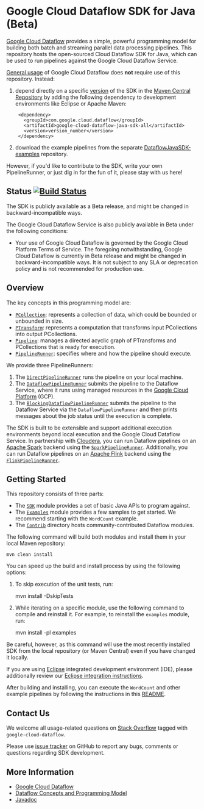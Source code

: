 # Google Cloud Dataflow SDK for Java (Beta)

[Google Cloud Dataflow](https://cloud.google.com/dataflow/) provides a simple,
powerful programming model for building both batch and streaming parallel data
processing pipelines. This repository hosts the open-sourced Cloud Dataflow SDK
for Java, which can be used to run pipelines against the Google Cloud Dataflow
Service.

[General usage](https://cloud.google.com/dataflow/getting-started) of Google
Cloud Dataflow does **not** require use of this repository. Instead:

1. depend directly on a specific
[version](https://cloud.google.com/dataflow/release-notes/java) of the SDK in the
[Maven Central Repository](http://search.maven.org/#search%7Cga%7C1%7Cg%3A%22com.google.cloud.dataflow%22) 
by adding the following dependency to development
environments like Eclipse or Apache Maven:

        <dependency>
          <groupId>com.google.cloud.dataflow</groupId>
          <artifactId>google-cloud-dataflow-java-sdk-all</artifactId>
          <version>version_number</version>
        </dependency>

1. download the example pipelines from the separate
[DataflowJavaSDK-examples](https://github.com/GoogleCloudPlatform/DataflowJavaSDK-examples)
repository.

However, if you'd like to contribute to the SDK, write your own PipelineRunner,
or just dig in for the fun of it, please stay with us here!

## Status [![Build Status](https://travis-ci.org/GoogleCloudPlatform/DataflowJavaSDK.svg?branch=master)](https://travis-ci.org/GoogleCloudPlatform/DataflowJavaSDK)

The SDK is publicly available as a Beta release, and might be changed in
backward-incompatible ways.

The Google Cloud Dataflow Service is also publicly available in Beta under the
following conditions:

* Your use of Google Cloud Dataflow is governed by the Google Cloud Platform
  Terms of Service. The foregoing   notwithstanding, Google Cloud Dataflow is
  currently in Beta release and might be changed in backward-incompatible ways.
  It is not subject to any SLA or deprecation policy and is not recommended for
  production use.

## Overview

The key concepts in this programming model are:

* [`PCollection`](https://github.com/GoogleCloudPlatform/DataflowJavaSDK/blob/master/sdk/src/main/java/com/google/cloud/dataflow/sdk/values/PCollection.java):
represents a collection of data, which could be bounded or unbounded in size.
* [`PTransform`](https://github.com/GoogleCloudPlatform/DataflowJavaSDK/blob/master/sdk/src/main/java/com/google/cloud/dataflow/sdk/transforms/PTransform.java):
represents a computation that transforms input PCollections into output
PCollections.
* [`Pipeline`](https://github.com/GoogleCloudPlatform/DataflowJavaSDK/blob/master/sdk/src/main/java/com/google/cloud/dataflow/sdk/Pipeline.java):
manages a directed acyclic graph of PTransforms and PCollections that is ready
for execution.
* [`PipelineRunner`](https://github.com/GoogleCloudPlatform/DataflowJavaSDK/blob/master/sdk/src/main/java/com/google/cloud/dataflow/sdk/runners/PipelineRunner.java):
specifies where and how the pipeline should execute.

We provide three PipelineRunners:

  1. The [`DirectPipelineRunner`](https://github.com/GoogleCloudPlatform/DataflowJavaSDK/blob/master/sdk/src/main/java/com/google/cloud/dataflow/sdk/runners/DirectPipelineRunner.java)
runs the pipeline on your local machine.
  2. The [`DataflowPipelineRunner`](https://github.com/GoogleCloudPlatform/DataflowJavaSDK/blob/master/sdk/src/main/java/com/google/cloud/dataflow/sdk/runners/DataflowPipelineRunner.java)
submits the pipeline to the Dataflow Service, where it runs using managed
resources in the [Google Cloud Platform](https://cloud.google.com) (GCP).
  3. The [`BlockingDataflowPipelineRunner`](https://github.com/GoogleCloudPlatform/DataflowJavaSDK/blob/master/sdk/src/main/java/com/google/cloud/dataflow/sdk/runners/BlockingDataflowPipelineRunner.java)
submits the pipeline to the Dataflow Service via the `DataflowPipelineRunner`
and then prints messages about the job status until the execution is complete.

The SDK is built to be extensible and support additional execution environments
beyond local execution and the Google Cloud Dataflow Service. In partnership
with [Cloudera](https://www.cloudera.com/), you can run Dataflow pipelines on
an [Apache Spark](https://spark.apache.org/) backend using the
[`SparkPipelineRunner`](https://github.com/cloudera/spark-dataflow).
Additionally, you can run Dataflow pipelines on an
[Apache Flink](https://flink.apache.org/) backend using the
[`FlinkPipelineRunner`](https://github.com/dataArtisans/flink-dataflow).

## Getting Started

This repository consists of three parts:

* The [`SDK`](https://github.com/GoogleCloudPlatform/DataflowJavaSDK/blob/master/sdk)
module provides a set of basic Java APIs to program against.
* The [`Examples`](https://github.com/GoogleCloudPlatform/DataflowJavaSDK/blob/master/examples)
module provides a few samples to get started. We recommend starting with the
`WordCount` example.
* The [`Contrib`](https://github.com/GoogleCloudPlatform/DataflowJavaSDK/blob/master/contrib)
directory hosts community-contributed Dataflow modules.

The following command will build both modules and install them in your local
Maven repository:

    mvn clean install

You can speed up the build and install process by using the following options:

  1. To skip execution of the unit tests, run:

        mvn install -DskipTests

  2. While iterating on a specific module, use the following command to compile
  and reinstall it. For example, to reinstall the `examples` module, run:

        mvn install -pl examples

  Be careful, however, as this command will use the most recently installed SDK
  from the local repository (or Maven Central) even if you have changed it
  locally.

If you are using [Eclipse](https://eclipse.org/) integrated development
environment (IDE), please additionally review our
[Eclipse integration instructions](https://github.com/GoogleCloudPlatform/DataflowJavaSDK/blob/master/eclipse/README.md).

After building and installing, you can execute the `WordCount` and other
example pipelines by following the instructions in this
[README](https://github.com/GoogleCloudPlatform/DataflowJavaSDK/blob/master/examples/README.md).

## Contact Us

We welcome all usage-related questions on [Stack Overflow](http://stackoverflow.com/questions/tagged/google-cloud-dataflow)
tagged with `google-cloud-dataflow`.

Please use [issue tracker](https://github.com/GoogleCloudPlatform/DataflowJavaSDK/issues)
on GitHub to report any bugs, comments or questions regarding SDK development.

## More Information

* [Google Cloud Dataflow](https://cloud.google.com/dataflow/)
* [Dataflow Concepts and Programming Model](https://cloud.google.com/dataflow/model/programming-model)
* [Javadoc](https://cloud.google.com/dataflow/java-sdk/JavaDoc/index)
